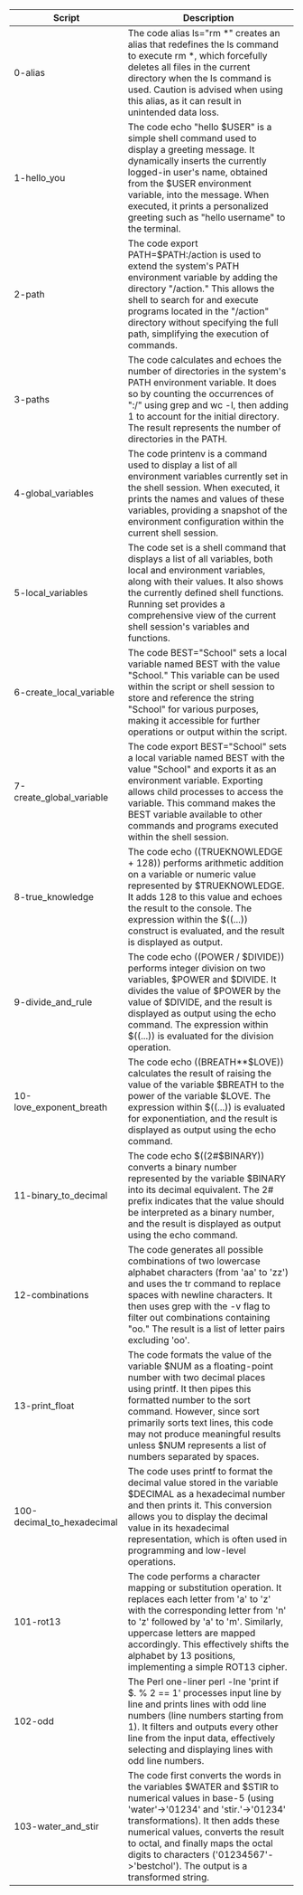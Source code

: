 | **Script** | **Description** |
| -------- | -------- |
| 0-alias | The code alias ls="rm *" creates an alias that redefines the ls command to execute rm *, which forcefully deletes all files in the current directory when the ls command is used. Caution is advised when using this alias, as it can result in unintended data loss. |
| 1-hello_you | The code echo "hello $USER" is a simple shell command used to display a greeting message. It dynamically inserts the currently logged-in user's name, obtained from the $USER environment variable, into the message. When executed, it prints a personalized greeting such as "hello username" to the terminal. |
| 2-path | The code export PATH=$PATH:/action is used to extend the system's PATH environment variable by adding the directory "/action." This allows the shell to search for and execute programs located in the "/action" directory without specifying the full path, simplifying the execution of commands. |
| 3-paths | The code calculates and echoes the number of directories in the system's PATH environment variable. It does so by counting the occurrences of ":/" using grep and wc -l, then adding 1 to account for the initial directory. The result represents the number of directories in the PATH. |
| 4-global_variables | The code printenv is a command used to display a list of all environment variables currently set in the shell session. When executed, it prints the names and values of these variables, providing a snapshot of the environment configuration within the current shell session. |
| 5-local_variables | The code set is a shell command that displays a list of all variables, both local and environment variables, along with their values. It also shows the currently defined shell functions. Running set provides a comprehensive view of the current shell session's variables and functions. |
| 6-create_local_variable | The code BEST="School" sets a local variable named BEST with the value "School." This variable can be used within the script or shell session to store and reference the string "School" for various purposes, making it accessible for further operations or output within the script. |
| 7-create_global_variable | The code export BEST="School" sets a local variable named BEST with the value "School" and exports it as an environment variable. Exporting allows child processes to access the variable. This command makes the BEST variable available to other commands and programs executed within the shell session. |
| 8-true_knowledge | The code echo $(($TRUEKNOWLEDGE + 128)) performs arithmetic addition on a variable or numeric value represented by $TRUEKNOWLEDGE. It adds 128 to this value and echoes the result to the console. The expression within the $((...)) construct is evaluated, and the result is displayed as output. |
| 9-divide_and_rule | The code echo $(($POWER / $DIVIDE)) performs integer division on two variables, $POWER and $DIVIDE. It divides the value of $POWER by the value of $DIVIDE, and the result is displayed as output using the echo command. The expression within $((...)) is evaluated for the division operation. |
| 10-love_exponent_breath | The code echo $(($BREATH**$LOVE)) calculates the result of raising the value of the variable $BREATH to the power of the variable $LOVE. The expression within $((...)) is evaluated for exponentiation, and the result is displayed as output using the echo command. |
| 11-binary_to_decimal | The code echo $((2#$BINARY)) converts a binary number represented by the variable $BINARY into its decimal equivalent. The 2# prefix indicates that the value should be interpreted as a binary number, and the result is displayed as output using the echo command. |
| 12-combinations | The code generates all possible combinations of two lowercase alphabet characters (from 'aa' to 'zz') and uses the tr command to replace spaces with newline characters. It then uses grep with the -v flag to filter out combinations containing "oo." The result is a list of letter pairs excluding 'oo'. |
| 13-print_float | The code formats the value of the variable $NUM as a floating-point number with two decimal places using printf. It then pipes this formatted number to the sort command. However, since sort primarily sorts text lines, this code may not produce meaningful results unless $NUM represents a list of numbers separated by spaces. |
| 100-decimal_to_hexadecimal | The code uses printf to format the decimal value stored in the variable $DECIMAL as a hexadecimal number and then prints it. This conversion allows you to display the decimal value in its hexadecimal representation, which is often used in programming and low-level operations. |
| 101-rot13 | The code performs a character mapping or substitution operation. It replaces each letter from 'a' to 'z' with the corresponding letter from 'n' to 'z' followed by 'a' to 'm'. Similarly, uppercase letters are mapped accordingly. This effectively shifts the alphabet by 13 positions, implementing a simple ROT13 cipher. |
| 102-odd | The Perl one-liner perl -lne 'print if $. % 2 == 1' processes input line by line and prints lines with odd line numbers (line numbers starting from 1). It filters and outputs every other line from the input data, effectively selecting and displaying lines with odd line numbers. |
| 103-water_and_stir | The code first converts the words in the variables $WATER and $STIR to numerical values in base-5 (using 'water'->'01234' and 'stir.'->'01234' transformations). It then adds these numerical values, converts the result to octal, and finally maps the octal digits to characters ('01234567'->'bestchol'). The output is a transformed string. |
